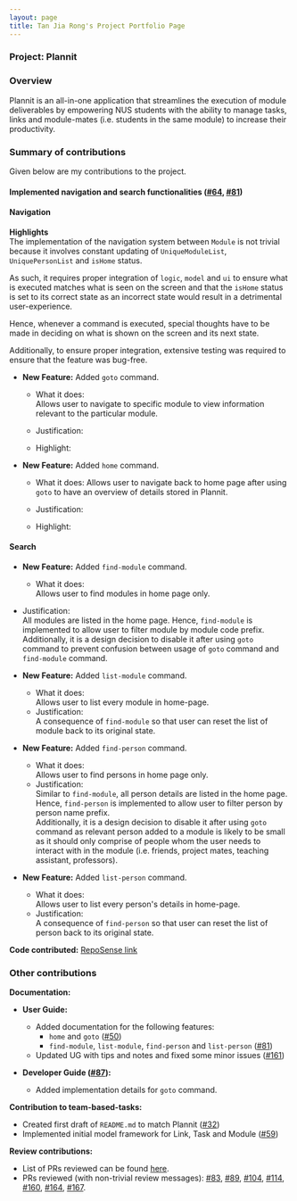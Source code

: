 ```yaml
---
layout: page
title: Tan Jia Rong's Project Portfolio Page
---
```


### Project: Plannit

### Overview
Plannit is an all-in-one application that streamlines the execution of module deliverables
by empowering NUS students with the ability to manage tasks, links and module-mates
(i.e. students in the same module) to increase their productivity.

### Summary of contributions
Given below are my contributions to the project.

#### Implemented navigation and search functionalities ([#64](https://github.com/AY2223S1-CS2103T-T10-1/tp/pull/64), [#81](https://github.com/AY2223S1-CS2103T-T10-1/tp/pull/81))

#### Navigation
**Highlights** <br>
The implementation of the navigation system between `Module` is not trivial because it involves constant updating of
`UniqueModuleList`, `UniquePersonList` and `isHome` status.

As such, it requires proper integration of `logic`, `model` and `ui` to ensure what is executed matches
what is seen on the screen and that the `isHome` status is set to its correct state as an incorrect
state would result in a detrimental user-experience.

Hence, whenever a command is executed, special thoughts have to be made in deciding on what is shown on the screen
and its next state.

Additionally, to ensure proper integration, extensive testing was required to ensure that the feature was bug-free.

* **New Feature:** Added `goto` command.
    * What it does: <br>
      Allows user to navigate to specific module to
      view information relevant to the particular module.
    * Justification:

    * Highlight:


* **New Feature:** Added `home` command.
    * What it does:
      Allows user to navigate back to home page after using `goto` to
      have an overview of details stored in Plannit.
    * Justification:

    * Highlight:

#### Search

* **New Feature:** Added `find-module` command.
    * What it does: <br>
      Allows user to find modules in home page only.
* Justification: <br>
  All modules are listed in the home page. Hence, `find-module` is implemented to allow user to filter
  module by module code prefix. <br>
  Additionally, it is a design decision to disable it after using `goto` command to prevent
  confusion between usage of `goto` command and `find-module` command.


* **New Feature:** Added `list-module` command.
    * What it does: <br>
      Allows user to list every module in home-page.
    * Justification: <br>
      A consequence of `find-module` so that user can reset the list of module back to its
      original state.


* **New Feature:** Added `find-person` command.
    * What it does: <br>
      Allows user to find persons in home page only.
    * Justification: <br>
      Similar to `find-module`, all person details are listed in
      the home page. Hence, `find-person` is implemented to allow user to filter
      person by person name prefix. <br>
      Additionally, it is a design decision to disable it after using `goto` command
      as relevant person added to a module is likely to be small as it should only comprise of
      people whom the user needs to interact with in the module
      (i.e. friends, project mates, teaching assistant, professors).


* **New Feature:** Added `list-person` command.
    * What it does: <br>
      Allows user to list every person's details in home-page.
    * Justification: <br>
      A consequence of `find-person` so that user can reset the list of person back to its
      original state.


**Code contributed:** [RepoSense link](https://nus-cs2103-ay2223s1.github.io/tp-dashboard/?search=tan-jia-rong&breakdown=true)

### Other contributions
**Documentation:**

* **User Guide:**
    * Added documentation for the following features:
        * `home` and `goto` ([#50](https://github.com/AY2223S1-CS2103T-T10-1/tp/pull/50))
        * `find-module`, `list-module`, `find-person` and `list-person` ([#81](https://github.com/AY2223S1-CS2103T-T10-1/tp/pull/81))
    * Updated UG with tips and notes and fixed some minor issues ([#161](https://github.com/AY2223S1-CS2103T-T10-1/tp/pull/161))

* **Developer Guide ([#87](https://github.com/AY2223S1-CS2103T-T10-1/tp/pull/87)):**
    * Added implementation details for `goto` command.

**Contribution to team-based-tasks:**
* Created first draft of `README.md` to match Plannit ([#32](https://github.com/AY2223S1-CS2103T-T10-1/tp/pull/32))
* Implemented initial model framework for Link, Task and Module ([#59](https://github.com/AY2223S1-CS2103T-T10-1/tp/pull/59))

**Review contributions:**
* List of PRs reviewed can be found [here](https://github.com/AY2223S1-CS2103T-T10-1/tp/pulls?q=is%3Apr+reviewed-by%3ATan-Jia-Rong).
* PRs reviewed (with non-trivial review messages):
  [#83](https://github.com/AY2223S1-CS2103T-T10-1/tp/pull/83),
  [#89](https://github.com/AY2223S1-CS2103T-T10-1/tp/pull/89),
  [#104](https://github.com/AY2223S1-CS2103T-T10-1/tp/pull/104),
  [#114](https://github.com/AY2223S1-CS2103T-T10-1/tp/pull/114),
  [#160](https://github.com/AY2223S1-CS2103T-T10-1/tp/pull/160),
  [#164](https://github.com/AY2223S1-CS2103T-T10-1/tp/pull/164),
  [#167](https://github.com/AY2223S1-CS2103T-T10-1/tp/pull/167).
